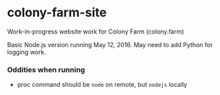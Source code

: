 # colony-farm-site

Work-in-progress website work for Colony Farm (colony.farm)

Basic Node.js version running May 12, 2016. May need to add Python for logging work.

### Oddities when running
* proc command should be `node` on remote, but `nodejs` locally
